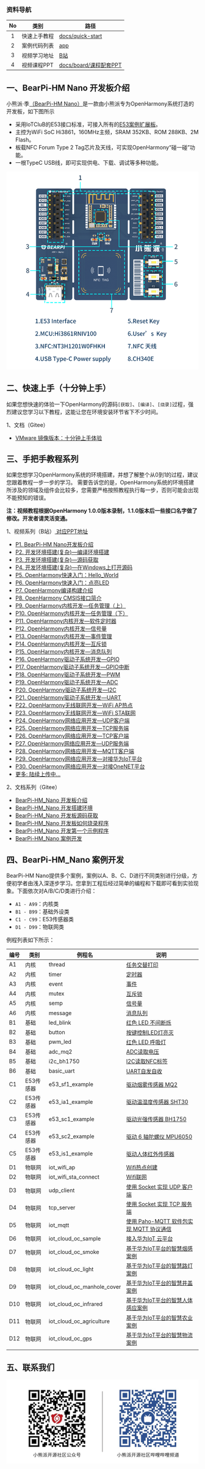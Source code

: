 ### 资料导航
| No | 类别 | 路径  |
| :----: | ---- |  ------------------------------------------------------------ |
| 1    | 快速上手教程 |  [docs/quick-start](quick-start/BearPi-HM_Nano十分钟上手.md) |
| 2    | 案例代码列表 |  [app](../app/README.md) |
| 3    | 视频学习地址 |  [B站](https://www.bilibili.com/video/BV1tv411b7SA?p=1) |
| 4    | 视频课程PPT |  [docs/board/课程配套PPT](board/%E8%AF%BE%E7%A8%8B%E9%85%8D%E5%A5%97PPT) |

## 一、BearPi-HM Nano 开发板介绍

小熊派·季[（BearPi-HM Nano）](https://item.taobao.com/item.htm?id=633296694816)是一款由小熊派专为OpenHarmony系统打造的开发板，如下图所示

* 采用IoTCluB的E53接口标准，可接入所有的[E53案例扩展板](https://shop336827451.taobao.com/category-1488778768.htm)。
* 主控为WiFi SoC Hi3861，160MHz主频，SRAM 352KB、ROM 288KB、2M Flash。
* 板载NFC Forum Type 2 Tag芯片及天线，可实现OpenHarmony“碰一碰”功能。
* 一根TypeC USB线，即可实现供电、下载、调试等多种功能。

[![](figures/00_public/BearPi-HM_Nano_Info.png)](https://item.taobao.com/item.htm?id=633296694816)

## 二、快速上手（十分钟上手）

如果您想快速的体验一下OpenHarmony的源码`[获取]`、`[编译]`、`[烧录]`过程，强烈建议您学习以下教程，这能让您在环境安装环节省下不少时间。


1、文档（Gitee）
* [VMware 镜像版本：十分钟上手体验](quick-start/BearPi-HM_Nano十分钟上手.md)

## 三、手把手教程系列

如果您想学习OpenHarmony系统的环境搭建，并想了解整个从0到1的过程，建议您跟着教程一步一步的学习。
需要告诉您的是，OpenHarmony系统的环境搭建所涉及的领域及组件会比较多，您需要严格按照教程执行每一步，否则可能会出现不能预知的错误。

**注：视频教程根据OpenHarmony 1.0.0版本录制，1.1.0版本后一些接口名字做了修改。开发者请灵活变通。**

1、视频系列（B站）[ 对应PPT地址 ](board/课程配套PPT)
* [P1. BearPi-HM Nano开发板介绍](https://www.bilibili.com/video/BV1tv411b7SA?p=1)
* [P2. 开发环境搭建(复杂)—编译环境搭建](https://www.bilibili.com/video/BV1tv411b7SA?p=3)
* [P3. 开发环境搭建(复杂)—源码获取](https://www.bilibili.com/video/BV1tv411b7SA?p=4)
* [P4. 开发环境搭建(复杂)—在Windows上打开源码](https://www.bilibili.com/video/BV1tv411b7SA?p=5)
* [P5. OpenHarmony快速入门：Hello_World](https://www.bilibili.com/video/BV1tv411b7SA?p=6)
* [P6. OpenHarmony快速入门：点亮LED](https://www.bilibili.com/video/BV1tv411b7SA?p=7)
* [P7. OpenHarmony编译构建介绍](https://www.bilibili.com/video/BV1tv411b7SA?p=8)
* [P8. OpenHarmony CMSIS接口简介](https://www.bilibili.com/video/BV1tv411b7SA?p=9)
* [P9. OpenHarmony内核开发—任务管理（上）](https://www.bilibili.com/video/BV1tv411b7SA?p=10)
* [P10. OpenHarmony内核开发—任务管理（下）](https://www.bilibili.com/video/BV1tv411b7SA?p=11)
* [P11. OpenHarmony内核开发—软件定时器](https://www.bilibili.com/video/BV1tv411b7SA?p=12)
* [P12. OpenHarmony内核开发—信号量](https://www.bilibili.com/video/BV1tv411b7SA?p=13)
* [P13. OpenHarmony内核开发—事件管理](https://www.bilibili.com/video/BV1tv411b7SA?p=14)
* [P14. OpenHarmony内核开发—互斥锁](https://www.bilibili.com/video/BV1tv411b7SA?p=15)
* [P15. OpenHarmony内核开发—消息队列](https://www.bilibili.com/video/BV1tv411b7SA?p=16)
* [P16. OpenHarmony驱动子系统开发—GPIO](https://www.bilibili.com/video/BV1tv411b7SA?p=17)
* [P17. OpenHarmony驱动子系统开发—GPIO中断](https://www.bilibili.com/video/BV1tv411b7SA?p=19)
* [P18. OpenHarmony驱动子系统开发—PWM](https://www.bilibili.com/video/BV1tv411b7SA?p=19)
* [P19. OpenHarmony驱动子系统开发—ADC](https://www.bilibili.com/video/BV1tv411b7SA?p=20)
* [P20. OpenHarmony驱动子系统开发—I2C](https://www.bilibili.com/video/BV1tv411b7SA?p=21)
* [P21. OpenHarmony驱动子系统开发—UART](https://www.bilibili.com/video/BV1tv411b7SA?p=22)
* [P22. OpenHarmony无线联网开发—WiFi AP热点](https://www.bilibili.com/video/BV1tv411b7SA?p=23)
* [P23. OpenHarmony无线联网开发—WiFi STA联网](https://www.bilibili.com/video/BV1tv411b7SA?p=24)
* [P24. OpenHarmony网络应用开发—UDP客户端](https://www.bilibili.com/video/BV1tv411b7SA?p=25)
* [P25. OpenHarmony网络应用开发—TCP服务端](https://www.bilibili.com/video/BV1tv411b7SA?p=26)
* [P26. OpenHarmony网络应用开发—TCP客户端](https://www.bilibili.com/video/BV1tv411b7SA?p=27)
* [P27. OpenHarmony网络应用开发—UDP服务端](https://www.bilibili.com/video/BV1tv411b7SA?p=28)
* [P28. OpenHarmony网络应用开发—MQTT客户端](https://www.bilibili.com/video/BV1tv411b7SA?p=29)
* [P29. OpenHarmony网络应用开发—对接华为IoT平台](https://www.bilibili.com/video/BV1tv411b7SA?p=30)
* [P30. OpenHarmony网络应用开发—对接OneNET平台](https://www.bilibili.com/video/BV1tv411b7SA?p=31)
* [更多: 陆续上传中...](https://www.bilibili.com/video/BV1tv411b7SA)

2、文档系列（Gitee）
-   [BearPi-HM_Nano 开发板介绍](quick-start/BearPi-HM_Nano开发板介绍.md)
-   [BearPi-HM_Nano 开发搭建环境](quick-start/BearPi-HM_Nano开发搭建环境.md)
-   [BearPi-HM_Nano 开发板源码获取](quick-start/源码获取.md)
-   [BearPi-HM_Nano 开发板如何烧录程序](quick-start/BearPi-HM_Nano开发板如何烧录程序.md)
-   [BearPi-HM_Nano 开发第一个示例程序](quick-start/BearPi-HM_Nano开发板第一个示例程序.md)
-   [BearPi-HM_Nano 案例开发](../app/README.md)


## 四、BearPi-HM_Nano 案例开发

BearPi-HM Nano提供多个案例，案例以A、B、C、D进行不同类别进行分级，方便初学者由浅入深逐步学习。您拿到工程后经过简单的编程和下载即可看到实验现象。下面依次对A/B/C/D类进行介绍：

* `A1 - A99`：内核类
* `B1 - B99`：基础外设类
* `C1 - C99`：E53传感器类
* `D1 - D99`：物联网类

例程列表如下所示：

| 编号 | 类别   | 例程名           | 说明                                                         |
| ---- | ------ | ---------------- | ------------------------------------------------------------ |
| A1   | 内核   | thread           |   [任务交替打印](../app/A1_kernal_thread/README.md)  |
| A2   | 内核   | timer            |  [定时器  ](../app/A2_kernel_timer/README.md)                                                      |
| A3   | 内核   | event            |   [事件](../app/A3_kernel_event/README.md)|
| A4   | 内核   | mutex            |   [互斥锁](../app/A4_kernel_mutex/README.md)|
| A5   | 内核   | semp             |   [信号量](../app/A5_kernel_semaphore/README.md)|
| A6   | 内核   | message           |    [消息队列](../app/A6_kernel_message/README.md)|
| B1   | 基础   | led_blink        |   [红色 LED 不间断烁](../app/B1_basic_led_blink/README.md)|
| B2   | 基础   | button           |   [按键控制LED灯亮灭](../app/B2_basic_button/README.md)|
| B3   | 基础   | pwm_led          |   [红色 LED 呼吸灯](../app/B3_basic_pwm_led/README.md)|
| B4   | 基础   | adc_mq2          |   [ADC读取电压](../app/B4_basic_adc/README.md)|
| B5   | 基础   | i2c_bh1750       |   [I2C读取NFC标签](../app/B5_basic_i2c_nfc/README.md)|
| B6   | 基础   | basic_uart       |   [UART自发自收](../app/B6_basic_uart/README.md)|
| C1   | E53传感器   | e53_sf1_example        |       [驱动烟雾传感器 MQ2](../app/C1_e53_sf1_mq2/README.md)|
| C2   | E53传感器   | e53_ia1_example              |   [驱动温湿度传感器 SHT30](../app/C2_e53_ia1_temp_humi_pls/README.md)|
| C3   | E53传感器   | e53_sc1_example             |   [驱动光强传感器 BH1750](../app/C3_e53_sc1_pls/README.md)|
| C4   | E53传感器   | e53_sc2_example        |   [驱动 6 轴陀螺仪 MPU6050](../app/C4_e53_sc2_axis/README.md)|
| C5   | E53传感器   | e53_is1_example              |   [驱动人体红外传感器](../app/C5_e53_is1_infrared/README.md)|
| D1   | 物联网 | iot_wifi_ap       |   [Wifi热点创建](../app/D1_iot_wifi_ap/README.md)|
| D2   | 物联网 | iot_wifi_sta_connect     |   [Wifi联网](../app/D2_iot_wifi_sta_connect/README.md)|
| D3   | 物联网 | udp_client       |   [使用 Socket 实现 UDP 客户端](../app/D3_iot_udp_client/README.md)|
| D4   | 物联网 | tcp_server       |   [使用 Socket 实现 TCP 服务端](../app/D4_iot_tcp_server/README.md)|
| D5   | 物联网 | iot_mqtt             |   [使用 Paho-MQTT 软件包实现 MQTT 协议通信](../app/D5_iot_mqtt/README.md)|
| D6   | 物联网 | iot_cloud_oc_sample     |  [接入华为IoT 云平台](../app/D6_iot_cloud_oc/README.md)|
| D7   | 物联网 | iot_cloud_oc_smoke         |   [基于华为IoT平台的智慧烟感案例](../app/D7_iot_cloud_oc_smoke/README.md)|  
| D8   | 物联网 | iot_cloud_oc_light         |   [基于华为IoT平台的智慧路灯案例](../app/D8_iot_cloud_oc_light/README.md)|    
| D9   | 物联网 | iot_cloud_oc_manhole_cover         |   [基于华为IoT平台的智慧井盖案例](../app/D9_iot_cloud_oc_manhole_cover/README.md)|  
| D10   | 物联网 | iot_cloud_oc_infrared         |   [基于华为IoT平台的智慧人体感应案例](../app/D10_iot_cloud_oc_infrared/README.md)|  
| D11   | 物联网 | iot_cloud_oc_agriculture         |   [基于华为IoT平台的智慧农业案例](../app/D11_iot_cloud_oc_agriculture/README.md)| 
| D12   | 物联网 | iot_cloud_oc_gps         |   [基于华为IoT平台的智慧物流案例](../app/D12_iot_cloud_oc_gps/README.md)|    
||||



## 五、联系我们



![](figures/00_public/bearpi_club_wechat.jpg)

